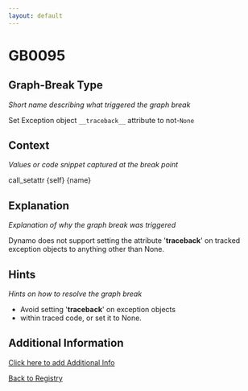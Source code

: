 ```yaml
---
layout: default
---
```

# GB0095

## Graph-Break Type
*Short name describing what triggered the graph break*

Set Exception object `__traceback__` attribute to not-`None`

## Context
*Values or code snippet captured at the break point*

call_setattr {self} {name}

## Explanation
*Explanation of why the graph break was triggered*

Dynamo does not support setting the attribute '__traceback__' on tracked exception objects to anything other than None.

## Hints
*Hints on how to resolve the graph break*

- Avoid setting '__traceback__' on exception objects 
- within traced code, or set it to None.


## Additional Information

<!-- ADDITIONAL INFORMATION START - Add custom information below this line -->

<!-- ADDITIONAL INFORMATION END -->


[Click here to add Additional Info](https://github.com/pytorch-labs/compile-graph-break-site/edit/main/docs/gb/gb0095.md)

[Back to Registry](../index.html)
